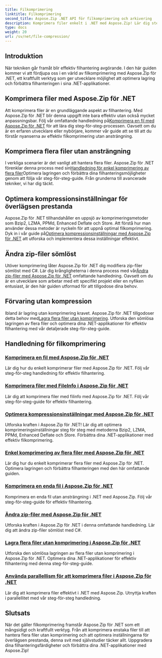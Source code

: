 ```yaml
---
title: Filkomprimering
linktitle: Filkomprimering
second_title: Aspose.Zip .NET API för filkomprimering och arkivering
description: Komprimera filer enkelt i .NET med Aspose.Zip! Lär dig steg-för-steg filhantering med metoderna Bzip2, LZMA, PPMd, Deflate och Store för optimala komprimeringsinställningar.
type: docs
weight: 20
url: /sv/net/file-compression/
---
```


## Introduktion

När tekniken går framåt blir effektiv filhantering avgörande. I den här guiden kommer vi att fördjupa oss i en värld av filkomprimering med Aspose.Zip för .NET, ett kraftfullt verktyg som ger utvecklare möjlighet att optimera lagring och förbättra filhanteringen i sina .NET-applikationer.

## Komprimera filer med Aspose.Zip för .NET
 Att komprimera filer är en grundläggande aspekt av filhantering. Med Aspose.Zip för .NET blir denna uppgift inte bara effektiv utan också mycket anpassningsbar. Följ vår omfattande handledning på[Komprimera en fil med Aspose.Zip för .NET](./compress-file/) för att lära dig steg-för-steg-processen. Oavsett om du är en erfaren utvecklare eller nybörjare, kommer vår guide att se till att du förstår nyanserna av effektiv filkomprimering utan ansträngning.

## Komprimera flera filer utan ansträngning
 I verkliga scenarier är det vanligt att hantera flera filer. Aspose.Zip för .NET förenklar denna process med sin[Handledning för enkel komprimering av flera filer](./compress-multiple-files/)Optimera lagringen och förbättra dina filhanteringsmöjligheter genom att följa vår steg-för-steg-guide. Från grunderna till avancerade tekniker, vi har dig täckt.

## Optimera kompressionsinställningar för överlägsen prestanda
 Aspose.Zip för .NET tillhandahåller en uppsjö av komprimeringsmetoder som Bzip2, LZMA, PPMd, Enhanced Deflate och Store. Att förstå hur man använder dessa metoder är nyckeln för att uppnå optimal filkomprimering. Dyk in i vår guide på[Optimera kompressionsinställningar med Aspose.Zip för .NET](./optimizing-compression-settings/) att utforska och implementera dessa inställningar effektivt.

## Ändra zip-filer sömlöst
 Utöver komprimering låter Aspose.Zip för .NET dig modifiera zip-filer sömlöst med C#. Lär dig krångligheterna i denna process med vår[Ändra zip-filer med Aspose.Zip för .NET](./modifying-zip-files/) omfattande handledning. Oavsett om du är en utvecklare som arbetar med ett specifikt projekt eller en nyfiken entusiast, är den här guiden utformad för att tillgodose dina behov.

## Förvaring utan kompression
Ibland är lagring utan komprimering kravet. Aspose.Zip för .NET tillgodoser detta behov med[Lagra flera filer utan komprimering](./store-multiple-files-no-compression/). Utforska den sömlösa lagringen av flera filer och optimera dina .NET-applikationer för effektiv filhantering med vår detaljerade steg-för-steg-guide.

## Handledning för filkomprimering
### [Komprimera en fil med Aspose.Zip för .NET](./compress-file/)
Lär dig hur du enkelt komprimerar filer med Aspose.Zip för .NET. Följ vår steg-för-steg handledning för effektiv filhantering.
### [Komprimera filer med FileInfo i Aspose.Zip för .NET](./compress-files-fileinfo/)
Lär dig att komprimera filer med filinfo med Aspose.Zip för .NET. Följ vår steg-för-steg-guide för effektiv filhantering.
### [Optimera kompressionsinställningar med Aspose.Zip för .NET](./optimizing-compression-settings/)
Utforska kraften i Aspose.Zip för .NET! Lär dig att optimera komprimeringsinställningar steg för steg med metoderna Bzip2, LZMA, PPMd, Enhanced Deflate och Store. Förbättra dina .NET-applikationer med effektiv filkomprimering.
### [Enkel komprimering av flera filer med Aspose.Zip för .NET](./compress-multiple-files/)
Lär dig hur du enkelt komprimerar flera filer med Aspose.Zip för .NET. Optimera lagringen och förbättra filhanteringen med den här omfattande guiden.
### [Komprimera en enda fil i Aspose.Zip för .NET](./compress-single-file/)
Komprimera en enda fil utan ansträngning i .NET med Aspose.Zip. Följ vår steg-för-steg-guide för effektiv filhantering.
### [Ändra zip-filer med Aspose.Zip för .NET](./modifying-zip-files/)
Utforska kraften i Aspose.Zip för .NET i denna omfattande handledning. Lär dig att ändra zip-filer sömlöst med C#.
### [Lagra flera filer utan komprimering i Aspose.Zip för .NET](./store-multiple-files-no-compression/)
Utforska den sömlösa lagringen av flera filer utan komprimering i Aspose.Zip för .NET. Optimera dina .NET-applikationer för effektiv filhantering med denna steg-för-steg-guide.
### [Använda parallellism för att komprimera filer i Aspose.Zip för .NET](./using-parallelism-compress-files/)
Lär dig att komprimera filer effektivt i .NET med Aspose.Zip. Utnyttja kraften i parallellitet med vår steg-för-steg handledning.

## Slutsats
När det gäller filkomprimering framstår Aspose.Zip för .NET som ett mångsidigt och kraftfullt verktyg. Från att komprimera enstaka filer till att hantera flera filer utan komprimering och att optimera inställningarna för överlägsen prestanda, denna svit med självstudier täcker allt. Uppgradera dina filhanteringsfärdigheter och förbättra dina .NET-applikationer med Aspose.Zip!
